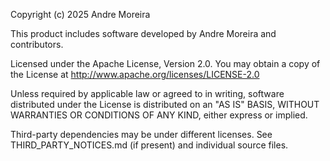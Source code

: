 Copyright (c) 2025 Andre Moreira

This product includes software developed by Andre Moreira and contributors.

Licensed under the Apache License, Version 2.0.
You may obtain a copy of the License at http://www.apache.org/licenses/LICENSE-2.0

Unless required by applicable law or agreed to in writing, software
distributed under the License is distributed on an "AS IS" BASIS,
WITHOUT WARRANTIES OR CONDITIONS OF ANY KIND, either express or implied.

Third-party dependencies may be under different licenses.
See THIRD_PARTY_NOTICES.md (if present) and individual source files.
